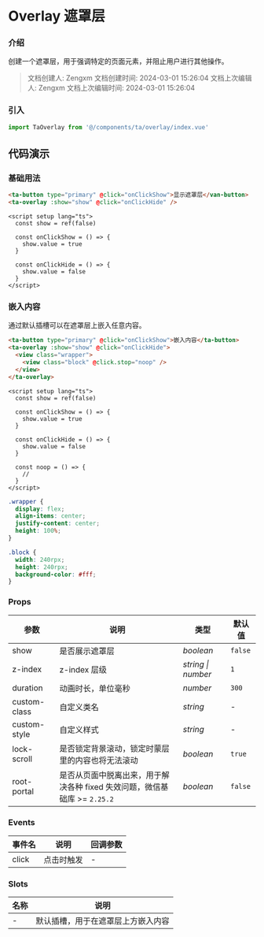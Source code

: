 # Overlay 遮罩层

### 介绍

创建一个遮罩层，用于强调特定的页面元素，并阻止用户进行其他操作。

> 文档创建人: Zengxm
> 文档创建时间: 2024-03-01 15:26:04
> 文档上次编辑人: Zengxm
> 文档上次编辑时间: 2024-03-01 15:26:04

### 引入

```js
import TaOverlay from '@/components/ta/overlay/index.vue'
```

## 代码演示

### 基础用法

```html
<ta-button type="primary" @click="onClickShow">显示遮罩层</van-button>
<ta-overlay :show="show" @click="onClickHide" />
```

```vue
<script setup lang="ts">
  const show = ref(false)

  const onClickShow = () => {
    show.value = true
  }

  const onClickHide = () => {
    show.value = false
  }
</script>
```

### 嵌入内容

通过默认插槽可以在遮罩层上嵌入任意内容。

```html
<ta-button type="primary" @click="onClickShow">嵌入内容</ta-button>
<ta-overlay :show="show" @click="onClickHide">
  <view class="wrapper">
    <view class="block" @click.stop="noop" />
  </view>
</ta-overlay>
```

```vue
<script setup lang="ts">
  const show = ref(false)

  const onClickShow = () => {
    show.value = true
  }

  const onClickHide = () => {
    show.value = false
  }

  const noop = () => {
    //
  }
</script>
```

```css
.wrapper {
  display: flex;
  align-items: center;
  justify-content: center;
  height: 100%;
}

.block {
  width: 240rpx;
  height: 240rpx;
  background-color: #fff;
}
```

### Props

| 参数         | 说明                                                                       | 类型               | 默认值  |
| ------------ | -------------------------------------------------------------------------- | ------------------ | ------- |
| show         | 是否展示遮罩层                                                             | _boolean_          | `false` |
| z-index      | z-index 层级                                                               | _string \| number_ | `1`     |
| duration     | 动画时长，单位毫秒                                                         | _number_           | `300`   |
| custom-class | 自定义类名                                                                 | _string_           | -       |
| custom-style | 自定义样式                                                                 | _string_           | -       |
| lock-scroll  | 是否锁定背景滚动，锁定时蒙层里的内容也将无法滚动                           | _boolean_          | `true`  |
| root-portal  | 是否从页面中脱离出来，用于解决各种 fixed 失效问题，微信基础库 >= `2.25.2 ` | _boolean_          | `false` |

### Events

| 事件名 | 说明       | 回调参数 |
| ------ | ---------- | -------- |
| click  | 点击时触发 | -        |

### Slots

| 名称 | 说明                               |
| ---- | ---------------------------------- |
| -    | 默认插槽，用于在遮罩层上方嵌入内容 |
